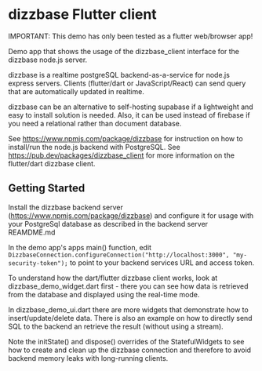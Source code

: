 # dizzbase Flutter client

IMPORTANT: This demo has only been tested as a flutter web/browser app!

Demo app that shows the usage of the dizzbase_client interface for the dizzbase node.js server.

dizzbase is a realtime postgreSQL backend-as-a-service for node.js express servers.
Clients (flutter/dart or JavaScript/React) can send query that are automatically updated in realtime.

dizzbase can be an alternative to self-hosting supabase if a lightweight and easy to install solution is needed.
Also, it can be used instead of firebase if you need a relational rather than document database. 

See https://www.npmjs.com/package/dizzbase for instruction on how to install/run the node.js backend with PostgreSQL.
See https://pub.dev/packages/dizzbase_client for more information on the flutter/dart dizzbase client.

## Getting Started

Install the dizzbase backend server (https://www.npmjs.com/package/dizzbase) and configure it for usage with your PostgreSql database as described in the backend server REAMDME.md

In the demo app's apps main() function, edit ```DizzbaseConnection.configureConnection("http://localhost:3000", "my-security-token");``` to point to your backend services URL and access token.

To understand how the dart/flutter dizzbase client works, look at dizzbase_demo_widget.dart first - there you can see how data is retrieved from the database and displayed using the real-time mode.

In dizzbase_demo_ui.dart there are more widgets that demonstrate how to insert/update/delete data. There is also an example on how to directly send SQL to the backend an retrieve the result (without using a stream).

Note the initState() and dispose() overrides of the StatefulWidgets to see how to create and clean up the dizzbase connection and therefore to avoid backend memory leaks with long-running clients.
